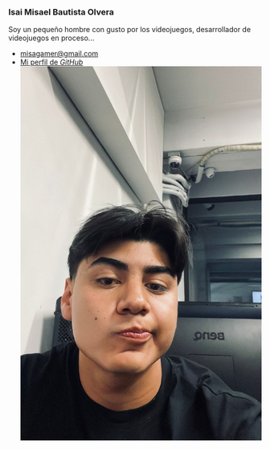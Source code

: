 ### Isai Misael Bautista Olvera
Soy un pequeño hombre con gusto por los videojuegos, desarrollador de videojuegos en proceso... 
 - [misagamer@gmail.com](tucorreo@amerike.edu.mx)
 - [Mi perfil de _GitHub_](https://github.com/Misalmon1341)
 ![Isai Misael Bautista Olvera](../img/misafoto.jpg)